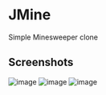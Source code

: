 # JMine
 Simple Minesweeper clone

## Screenshots
![image](https://user-images.githubusercontent.com/45694082/120792004-32229d80-c535-11eb-91c5-36cb14b3ee57.png)
![image](https://user-images.githubusercontent.com/45694082/120792032-3bac0580-c535-11eb-8f2c-25c52c3f1fbc.png)
![image](https://user-images.githubusercontent.com/45694082/120792056-3f3f8c80-c535-11eb-9f2d-870f5c35642a.png)
